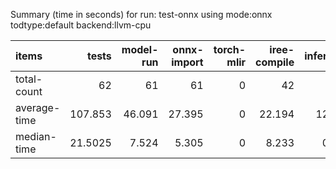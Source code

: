 Summary (time in seconds) for run: test-onnx using mode:onnx todtype:default backend:llvm-cpu

| items        |    tests |   model-run |   onnx-import |   torch-mlir |   iree-compile |   inference |
|:-------------|---------:|------------:|--------------:|-------------:|---------------:|------------:|
| total-count  |  62      |      61     |        61     |            0 |         42     |      18     |
| average-time | 107.853  |      46.091 |        27.395 |            0 |         22.194 |      12.173 |
| median-time  |  21.5025 |       7.524 |         5.305 |            0 |          8.233 |       0.441 |
